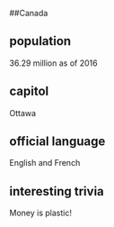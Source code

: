 ##Canada
## population
36.29 million as of 2016

## capitol
Ottawa
 
## official language
English and French

## interesting trivia
Money is plastic!


